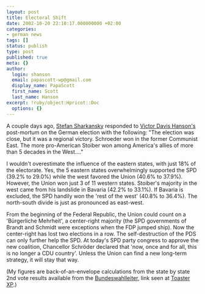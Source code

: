 ```yaml
---
layout: post
title: Electoral Shift
date: 2002-10-20 22:10:17.000000000 +02:00
categories:
- german news
tags: []
status: publish
type: post
published: true
meta: {}
author:
  login: shanson
  email: papascott-wp@gmail.com
  display_name: PapaScott
  first_name: Scott
  last_name: Hanson
excerpt: !ruby/object:Hpricot::Doc
  options: {}
---
```

<p>A couple days ago, <a href="http://www.usefulwork.com/shark/archives/000266.html#000266">Stefan Sharkansky</a> responded to <a href="http://www.nationalreview.com/hanson/hanson101102.asp">Victor Davis Hanson's</a> post-mortum on the German election with the following: "The election was close, but it was a regional victory. Schroeder won in the former Communist East. The more pro-American Stoiber won among America's allies of more than 5 decades in the West...." </p>
<p>I wouldn't overestimate the influence of the eastern states, with just 18% of the electorate. Yes, the 5 eastern states overwhelmingly supported the SPD (39.2% to 29.0%) while the west favored the Union (40.6% to 37.9%). However, the Union won just 3 of 11 western states. Stoiber's majority in the west came from his landslide in Bavaria (42.2% to 33.1%). If Bavaria is excluded, the SPD handily won the 'rest of the west' (40.8% to 36.4%). The north-south divide is just as pronounced as east-west. </p>
<p>From the beginning of the Federal Republic, the Union could count on a 'Bürgerliche Mehrheit', a center-right majority (the SPD governments of Brandt and Schmidt were exceptions when the FDP jumped ship). Now the center-right has lost two elections in a row. The self-destruction of the PDS can only further help the SPD. At today's SPD party congress to approve the new coalition, Chancellor Schröder declared that 'now, once and for all, this is no longer a CDU country'. Unless the Union can find a new long-term strategy, it will stay that way.</p>
<p>(My figures are back-of-an-envelope calculations from the state by state 2nd vote results available from the <a href="http://www.bundeswahlleiter.de/">Bundeswahlleiter</a>, link seen at <a href="http://toaster.michael-timm.de/">Toaster XP</a>.)</p>
